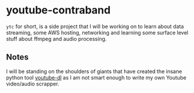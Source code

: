 # youtube-contraband

`ytc` for short, is a side project that I will be working on to learn about
data streaming, some AWS hosting, networking and learning some surface level stuff about ffmpeg and audio processing.

## Notes
I will be standing on the shoulders of giants that have created the insane python tool [youtube-dl](https://github.com/ytdl-org/youtube-dl)
as I am not smart enough to write my own Youtube video/audio scrapper.

